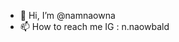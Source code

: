 - 👋 Hi, I’m @namnaowna
- 📫 How to reach me IG : n.naowbald

<!---
namnaowna/namnaowna is a ✨ special ✨ repository because its `README.md` (this file) appears on your GitHub profile.
You can click the Preview link to take a look at your changes.
--->
